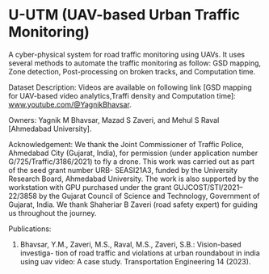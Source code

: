# U-UTM (UAV-based Urban Traffic Monitoring)
A cyber-physical system for road traffic monitoring using UAVs. It uses several methods to automate the traffic monitoring as follow:
GSD mapping, Zone detection, Post-processing on broken tracks, and Computation time.

Dataset Description:
Videos are available on following link [GSD mapping for UAV-based video analytics,Traffi density and Computation time]: www.youtube.com/@YagnikBhavsar.

Owners: 
Yagnik M Bhavsar, Mazad S Zaveri, and Mehul S Raval [Ahmedabad University]. 
  
Acknowledgement: 
We thank the Joint Commissioner of Traffic Police, Ahmedabad City (Gujarat,
India), for permission (under application number G/725/Traffic/3186/2021) to
fly a drone. This work was carried out as part of the seed grant number URB-
SEASI21A3, funded by the University Research Board, Ahmedabad University. The
work is also supported by the workstation with GPU purchased under the grant
GUJCOST/STI/2021–22/3858 by the Gujarat Council of Science and Technology,
Government of Gujarat, India. We thank Shaheriar B Zaveri (road safety expert) for 
guiding us throughout the journey.

Publications:
1. Bhavsar, Y.M., Zaveri, M.S., Raval, M.S., Zaveri, S.B.: Vision-based investiga-
tion of road traffic and violations at urban roundabout in india using uav video:
A case study. Transportation Engineering 14 (2023).
